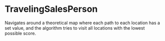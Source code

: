 # TravelingSalesPerson
Navigates around a theoretical map where each path to each location has a set value, and the algorithm tries to visit all locations with the lowest possible score.
